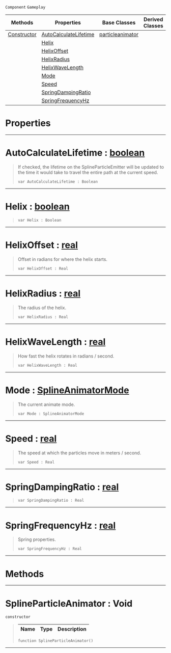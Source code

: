  `Component` `Gameplay`



|Methods|Properties|Base Classes|Derived Classes|
|---|---|---|---|
|[ Constructor](https://github.com/ZilchEngine/ZilchDocs/blob/master/code_reference/class_reference/splineparticleanimator.md#splineparticleanimator-v)|[ AutoCalculateLifetime](https://github.com/ZilchEngine/ZilchDocs/blob/master/code_reference/class_reference/splineparticleanimator.md#autocalculatelifetime-ze)|[particleanimator](https://github.com/ZilchEngine/ZilchDocs/blob/master/code_reference/class_reference/particleanimator.md)| |
| |[ Helix](https://github.com/ZilchEngine/ZilchDocs/blob/master/code_reference/class_reference/splineparticleanimator.md#helix-zilch-engine-docume)| | |
| |[ HelixOffset](https://github.com/ZilchEngine/ZilchDocs/blob/master/code_reference/class_reference/splineparticleanimator.md#helixoffset-zilch-engine)| | |
| |[ HelixRadius](https://github.com/ZilchEngine/ZilchDocs/blob/master/code_reference/class_reference/splineparticleanimator.md#helixradius-zilch-engine)| | |
| |[ HelixWaveLength](https://github.com/ZilchEngine/ZilchDocs/blob/master/code_reference/class_reference/splineparticleanimator.md#helixwavelength-zilch-eng)| | |
| |[ Mode](https://github.com/ZilchEngine/ZilchDocs/blob/master/code_reference/class_reference/splineparticleanimator.md#mode-zilch-engine-documen)| | |
| |[ Speed](https://github.com/ZilchEngine/ZilchDocs/blob/master/code_reference/class_reference/splineparticleanimator.md#speed-zilch-engine-docume)| | |
| |[ SpringDampingRatio](https://github.com/ZilchEngine/ZilchDocs/blob/master/code_reference/class_reference/splineparticleanimator.md#springdampingratio-zero)| | |
| |[ SpringFrequencyHz](https://github.com/ZilchEngine/ZilchDocs/blob/master/code_reference/class_reference/splineparticleanimator.md#springfrequencyhz-zilch-e)| | |


 #  Properties


---  
 #  AutoCalculateLifetime : [boolean](https://github.com/ZilchEngine/ZilchDocs/blob/master/code_reference/nada_base_types/boolean.md)

> If checked, the lifetime on the SplineParticleEmitter will be updated to the time it would take to travel the entire path at the current speed.
> ``` lang=cpp, name=Nada
> var AutoCalculateLifetime : Boolean


---  
 #  Helix : [boolean](https://github.com/ZilchEngine/ZilchDocs/blob/master/code_reference/nada_base_types/boolean.md)

> 
> ``` lang=cpp, name=Nada
> var Helix : Boolean


---  
 #  HelixOffset : [real](https://github.com/ZilchEngine/ZilchDocs/blob/master/code_reference/nada_base_types/real.md)

> Offset in radians for where the helix starts.
> ``` lang=cpp, name=Nada
> var HelixOffset : Real


---  
 #  HelixRadius : [real](https://github.com/ZilchEngine/ZilchDocs/blob/master/code_reference/nada_base_types/real.md)

> The radius of the helix.
> ``` lang=cpp, name=Nada
> var HelixRadius : Real


---  
 #  HelixWaveLength : [real](https://github.com/ZilchEngine/ZilchDocs/blob/master/code_reference/nada_base_types/real.md)

> How fast the helix rotates in radians / second.
> ``` lang=cpp, name=Nada
> var HelixWaveLength : Real


---  
 #  Mode : [SplineAnimatorMode](https://github.com/ZilchEngine/ZilchDocs/blob/master/code_reference/enum_reference.md#splineanimatormode)

> The current animate mode.
> ``` lang=cpp, name=Nada
> var Mode : SplineAnimatorMode


---  
 #  Speed : [real](https://github.com/ZilchEngine/ZilchDocs/blob/master/code_reference/nada_base_types/real.md)

> The speed at which the particles move in meters / second.
> ``` lang=cpp, name=Nada
> var Speed : Real


---  
 #  SpringDampingRatio : [real](https://github.com/ZilchEngine/ZilchDocs/blob/master/code_reference/nada_base_types/real.md)

> 
> ``` lang=cpp, name=Nada
> var SpringDampingRatio : Real


---  
 #  SpringFrequencyHz : [real](https://github.com/ZilchEngine/ZilchDocs/blob/master/code_reference/nada_base_types/real.md)

> Spring properties.
> ``` lang=cpp, name=Nada
> var SpringFrequencyHz : Real


---  
 #  Methods


---  
 #  SplineParticleAnimator : Void

 `constructor`

> 
> |Name|Type|Description|
> |---|---|---|
> ``` lang=cpp, name=Nada
> function SplineParticleAnimator()
> ``` 


---  
 

 